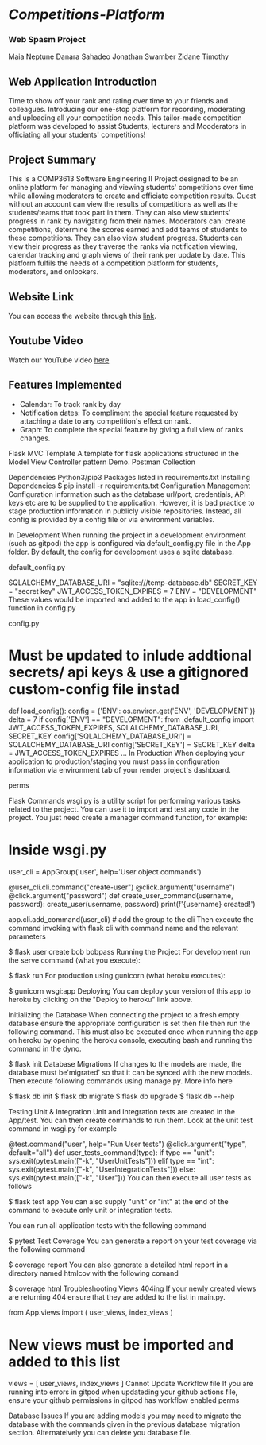 # *Competitions-Platform*
### Web Spasm Project

Maia Neptune
Danara Sahadeo
Jonathan Swamber
Zidane Timothy

## Web Application Introduction
Time to show off your rank and rating over time to your friends and colleagues. Introducing our one-stop platform for recording, moderating and uploading  all your competition needs. This tailor-made competition platform was developed to assist Students, lecturers and Mooderators in officiating all your students' competitions!

## Project Summary
This is a COMP3613 Software Engineering II Project designed to be an online platform for managing and viewing students' competitions over time while allowing moderators to create and officiate competition results. Guest without an account can view the results of competitions as well as the students/teams that took part in them. They can also view students' progress in rank by navigating from their names. Moderators can: create competitions, determine the scores earned and add teams of students to these competitions. They can also view student progress. Students can view their progress as they traverse the ranks via notification viewing, calendar tracking and graph views of their rank per update by date. This platform fulfils the needs of a competition platform for students, moderators, and onlookers. 

## Website Link
You can access the website through this [link](https://competitions-platform-1oil.onrender.com).

## Youtube Video
Watch our YouTube video [here](https://www.youtube.com/watch?v=SsJVBh7qv-o)

## Features Implemented
* Calendar: To track rank by day
* Notification dates: To compliment the special feature requested by attaching a date to any competition's effect on rank.
* Graph: To complete the special feature by giving a full view of ranks changes. 

Flask MVC Template
A template for flask applications structured in the Model View Controller pattern Demo. Postman Collection

Dependencies
Python3/pip3
Packages listed in requirements.txt
Installing Dependencies
$ pip install -r requirements.txt
Configuration Management
Configuration information such as the database url/port, credentials, API keys etc are to be supplied to the application. However, it is bad practice to stage production information in publicly visible repositories. Instead, all config is provided by a config file or via environment variables.

In Development
When running the project in a development environment (such as gitpod) the app is configured via default_config.py file in the App folder. By default, the config for development uses a sqlite database.

default_config.py

SQLALCHEMY_DATABASE_URI = "sqlite:///temp-database.db"
SECRET_KEY = "secret key"
JWT_ACCESS_TOKEN_EXPIRES = 7
ENV = "DEVELOPMENT"
These values would be imported and added to the app in load_config() function in config.py

config.py

# Must be updated to inlude addtional secrets/ api keys & use a gitignored custom-config file instad
def load_config():
    config = {'ENV': os.environ.get('ENV', 'DEVELOPMENT')}
    delta = 7
    if config['ENV'] == "DEVELOPMENT":
        from .default_config import JWT_ACCESS_TOKEN_EXPIRES, SQLALCHEMY_DATABASE_URI, SECRET_KEY
        config['SQLALCHEMY_DATABASE_URI'] = SQLALCHEMY_DATABASE_URI
        config['SECRET_KEY'] = SECRET_KEY
        delta = JWT_ACCESS_TOKEN_EXPIRES
...
In Production
When deploying your application to production/staging you must pass in configuration information via environment tab of your render project's dashboard.

perms

Flask Commands
wsgi.py is a utility script for performing various tasks related to the project. You can use it to import and test any code in the project. You just need create a manager command function, for example:

# Inside wsgi.py

user_cli = AppGroup('user', help='User object commands')

@user_cli.cli.command("create-user")
@click.argument("username")
@click.argument("password")
def create_user_command(username, password):
    create_user(username, password)
    print(f'{username} created!')

app.cli.add_command(user_cli) # add the group to the cli
Then execute the command invoking with flask cli with command name and the relevant parameters

$ flask user create bob bobpass
Running the Project
For development run the serve command (what you execute):

$ flask run
For production using gunicorn (what heroku executes):

$ gunicorn wsgi:app
Deploying
You can deploy your version of this app to heroku by clicking on the "Deploy to heroku" link above.

Initializing the Database
When connecting the project to a fresh empty database ensure the appropriate configuration is set then file then run the following command. This must also be executed once when running the app on heroku by opening the heroku console, executing bash and running the command in the dyno.

$ flask init
Database Migrations
If changes to the models are made, the database must be'migrated' so that it can be synced with the new models. Then execute following commands using manage.py. More info here

$ flask db init
$ flask db migrate
$ flask db upgrade
$ flask db --help

Testing
Unit & Integration
Unit and Integration tests are created in the App/test. You can then create commands to run them. Look at the unit test command in wsgi.py for example

@test.command("user", help="Run User tests")
@click.argument("type", default="all")
def user_tests_command(type):
    if type == "unit":
        sys.exit(pytest.main(["-k", "UserUnitTests"]))
    elif type == "int":
        sys.exit(pytest.main(["-k", "UserIntegrationTests"]))
    else:
        sys.exit(pytest.main(["-k", "User"]))
You can then execute all user tests as follows

$ flask test app
You can also supply "unit" or "int" at the end of the command to execute only unit or integration tests.

You can run all application tests with the following command

$ pytest
Test Coverage
You can generate a report on your test coverage via the following command

$ coverage report
You can also generate a detailed html report in a directory named htmlcov with the following comand

$ coverage html
Troubleshooting
Views 404ing
If your newly created views are returning 404 ensure that they are added to the list in main.py.

from App.views import (
    user_views,
    index_views
)

# New views must be imported and added to this list
views = [
    user_views,
    index_views
]
Cannot Update Workflow file
If you are running into errors in gitpod when updateding your github actions file, ensure your github permissions in gitpod has workflow enabled perms

Database Issues
If you are adding models you may need to migrate the database with the commands given in the previous database migration section. Alternateively you can delete you database file.
